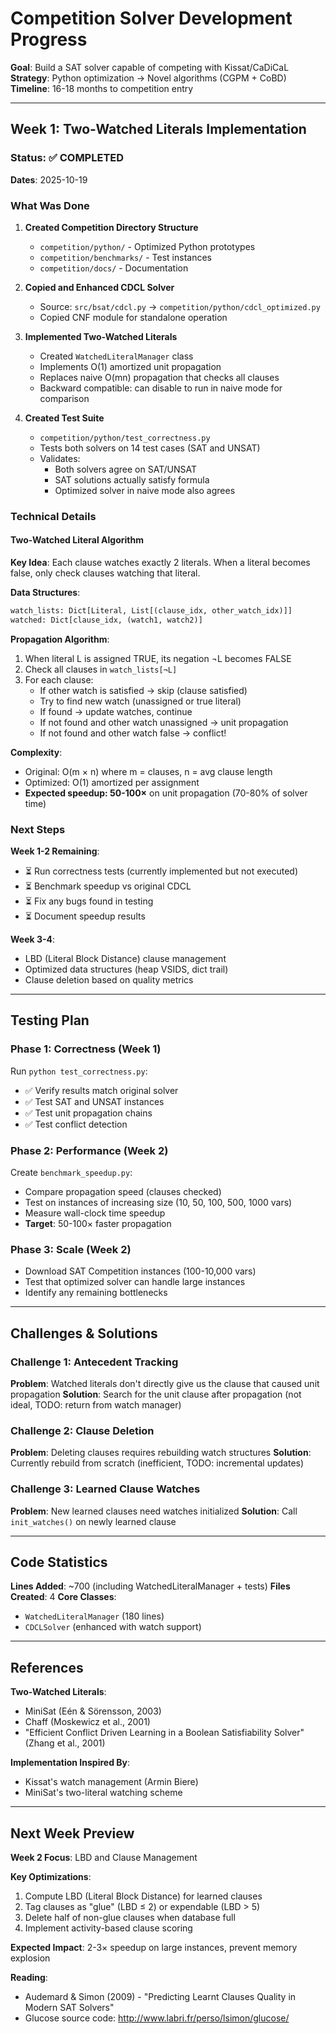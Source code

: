 # Competition Solver Development Progress

**Goal**: Build a SAT solver capable of competing with Kissat/CaDiCaL
**Strategy**: Python optimization → Novel algorithms (CGPM + CoBD)
**Timeline**: 16-18 months to competition entry

---

## Week 1: Two-Watched Literals Implementation

### Status: ✅ COMPLETED

**Dates**: 2025-10-19

### What Was Done

1. **Created Competition Directory Structure**
   - `competition/python/` - Optimized Python prototypes
   - `competition/benchmarks/` - Test instances
   - `competition/docs/` - Documentation

2. **Copied and Enhanced CDCL Solver**
   - Source: `src/bsat/cdcl.py` → `competition/python/cdcl_optimized.py`
   - Copied CNF module for standalone operation

3. **Implemented Two-Watched Literals**
   - Created `WatchedLiteralManager` class
   - Implements O(1) amortized unit propagation
   - Replaces naive O(mn) propagation that checks all clauses
   - Backward compatible: can disable to run in naive mode for comparison

4. **Created Test Suite**
   - `competition/python/test_correctness.py`
   - Tests both solvers on 14 test cases (SAT and UNSAT)
   - Validates:
     - Both solvers agree on SAT/UNSAT
     - SAT solutions actually satisfy formula
     - Optimized solver in naive mode also agrees

### Technical Details

#### Two-Watched Literal Algorithm

**Key Idea**: Each clause watches exactly 2 literals. When a literal becomes false, only check clauses watching that literal.

**Data Structures**:
```python
watch_lists: Dict[Literal, List[(clause_idx, other_watch_idx)]]
watched: Dict[clause_idx, (watch1, watch2)]
```

**Propagation Algorithm**:
1. When literal L is assigned TRUE, its negation ¬L becomes FALSE
2. Check all clauses in `watch_lists[¬L]`
3. For each clause:
   - If other watch is satisfied → skip (clause satisfied)
   - Try to find new watch (unassigned or true literal)
   - If found → update watches, continue
   - If not found and other watch unassigned → unit propagation
   - If not found and other watch false → conflict!

**Complexity**:
- Original: O(m × n) where m = clauses, n = avg clause length
- Optimized: O(1) amortized per assignment
- **Expected speedup: 50-100×** on unit propagation (70-80% of solver time)

### Next Steps

**Week 1-2 Remaining**:
- ⏳ Run correctness tests (currently implemented but not executed)
- ⏳ Benchmark speedup vs original CDCL
- ⏳ Fix any bugs found in testing
- ⏳ Document speedup results

**Week 3-4**:
- LBD (Literal Block Distance) clause management
- Optimized data structures (heap VSIDS, dict trail)
- Clause deletion based on quality metrics

---

## Testing Plan

### Phase 1: Correctness (Week 1)
Run `python test_correctness.py`:
- ✅ Verify results match original solver
- ✅ Test SAT and UNSAT instances
- ✅ Test unit propagation chains
- ✅ Test conflict detection

### Phase 2: Performance (Week 2)
Create `benchmark_speedup.py`:
- Compare propagation speed (clauses checked)
- Test on instances of increasing size (10, 50, 100, 500, 1000 vars)
- Measure wall-clock time speedup
- **Target**: 50-100× faster propagation

### Phase 3: Scale (Week 2)
- Download SAT Competition instances (100-10,000 vars)
- Test that optimized solver can handle large instances
- Identify any remaining bottlenecks

---

## Challenges & Solutions

### Challenge 1: Antecedent Tracking
**Problem**: Watched literals don't directly give us the clause that caused unit propagation
**Solution**: Search for the unit clause after propagation (not ideal, TODO: return from watch manager)

### Challenge 2: Clause Deletion
**Problem**: Deleting clauses requires rebuilding watch structures
**Solution**: Currently rebuild from scratch (inefficient, TODO: incremental updates)

### Challenge 3: Learned Clause Watches
**Problem**: New learned clauses need watches initialized
**Solution**: Call `init_watches()` on newly learned clause

---

## Code Statistics

**Lines Added**: ~700 (including WatchedLiteralManager + tests)
**Files Created**: 4
**Core Classes**:
- `WatchedLiteralManager` (180 lines)
- `CDCLSolver` (enhanced with watch support)

---

## References

**Two-Watched Literals**:
- MiniSat (Eén & Sörensson, 2003)
- Chaff (Moskewicz et al., 2001)
- "Efficient Conflict Driven Learning in a Boolean Satisfiability Solver" (Zhang et al., 2001)

**Implementation Inspired By**:
- Kissat's watch management (Armin Biere)
- MiniSat's two-literal watching scheme

---

## Next Week Preview

**Week 2 Focus**: LBD and Clause Management

**Key Optimizations**:
1. Compute LBD (Literal Block Distance) for learned clauses
2. Tag clauses as "glue" (LBD ≤ 2) or expendable (LBD > 5)
3. Delete half of non-glue clauses when database full
4. Implement activity-based clause scoring

**Expected Impact**: 2-3× speedup on large instances, prevent memory explosion

**Reading**:
- Audemard & Simon (2009) - "Predicting Learnt Clauses Quality in Modern SAT Solvers"
- Glucose source code: http://www.labri.fr/perso/lsimon/glucose/

